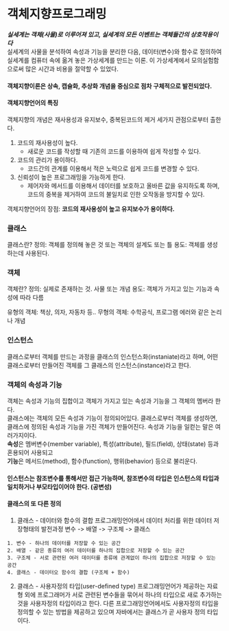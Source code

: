  # 객체지향프로그래밍
***실세계는 객체(사물)로 이루어져 있고, 실세계의 모든 이벤트는 객체들간의 상호작용이다***  
실세계의 사물을 분석하여 속성과 기능을 분리한 다음, 데이터(변수)와 함수로 정의하여 실세계를 컴퓨터 속에 옮겨 놓은 가상세계를 만드는 이론. 이 가상세계에서 모의실험함으로써 많은 시간과 비용을 절약할 수 있었다.  
  
#### 객체지향이론은 상속, 캡슐화, 추상화 개념을 중심으로 점차 구체적으로 발전되었다.  

#### 객체지향언어의 특징
객체지향의 개념은 재사용성과 유지보수, 중복된코드의 제거 세가지 관점으로부터 출한다.

1. 코드의 재사용성이 높다.
    - 새로운 코드를 작성할 때 기존의 코드를 이용하여 쉽게 작성할 수 있다.
2. 코드의 관리가 용이하다.
    - 코드간의 관계를 이용해서 적은 노력으로 쉽게 코드를 변경할 수 있다.
3. 신뢰성이 높은 프로그래밍을 가능하게 한다.
    - 제어자와 메서드를 이용해서 데이터를 보호하고 올바른 값을 유지하도록 하며, 코드의 중복을 제거하여 코드의 불일치로 인한 오작동을 방지할 수 있다.  

객체지향언어의 장점: **코드의 재사용성이 높고 유지보수가 용이하다.**  

### 클래스
클래스란? 
정의: 객체를 정의해 놓은 것 또는 객체의 설계도 또는 틀
용도: 객체를 생성하는데 사용된다.
  
### 객체
객체란?
정의: 실제로 존재하는 것. 사물 또는 개념
용도: 객체가 가지고 있는 기능과 속성에 따라 다름

유형의 객체: 책상, 의자, 자동차 등..
무형의 객체: 수학공식, 프로그램 에러와 같은 논리나 개념

### 인스턴스
클래스로부터 객체를 만드는 과정을 클래스의 인스턴스화(instaniate)라고 하며, 어떤 클래스로부터 만들어진 객체를 그 클래스의 인스턴스(instance)라고 한다.

### 객체의 속성과 기능
객체는 속성과 기능의 집합이고 객체가 가지고 있는 속성과 기능을 그 객체의 멤버라 한다.  
클래스에는 객체의 모든 속성과 기능이 정의되어있다. 클래스로부터 객체를 생성하면, 클래스에 정의된 속성과 기능을 가진 객체가 만들어진다. 속성과 기능을 일컫는 말은 여러가지이다.   
**속성**은 멤버변수(member variable), 특성(attribute), 필드(field), 상태(state) 등과 혼용되어 사용되고  
**기능**은 메서드(method), 함수(function), 행위(behavior) 등으로 불리운다.

#### 인스턴스는 참조변수를 통해서만 접근 가능하며, 참조변수의 타입은 인스턴스의 타입과 일치하거나 부모타입이어야 한다. (공변성)

#### 클래스의 또 다른 정의
1. 클래스 - 데이터와 함수의 결합
프로그래밍언어에서 데이터 처리를 위한 데이터 저장형태의 발전과정
변수 -> 배열 -> 구조체 -> 클래스
```
1. 변수 - 하나의 데이터를 저장할 수 있는 공간
2. 배열 - 같은 종류의 여러 데이터를 하나의 집합으로 저장할 수 있는 공간
3. 구조체 - 서로 관련된 여러 데이터를 종류에 관계없이 하나의 집합으로 저장할 수 있는 공간
4. 클래스 - 데이터오 함수의 결합 (구조체 + 함수)
```

2. 클래스 - 사용자정의 타입(user-defined type)
프로그래밍언어가 제공하는 자료형 외에 프로그래머가 서로 관련된 변수들을 묶어서 하나의 타입으로 새로 추가하는 것을 사용자정의 타입이라고 한다. 다른 프로그래밍언어에서도 사용자정의 타입을 정의할 수 있는 방법을 제공하고 있으며 자바에서는 클래스가 곧 사용자 정의 타입이다.